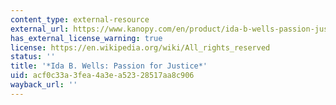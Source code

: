 ```yaml
---
content_type: external-resource
external_url: https://www.kanopy.com/en/product/ida-b-wells-passion-justice
has_external_license_warning: true
license: https://en.wikipedia.org/wiki/All_rights_reserved
status: ''
title: '*Ida B. Wells: Passion for Justice*'
uid: acf0c33a-3fea-4a3e-a523-28517aa8c906
wayback_url: ''
---
```

